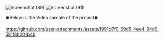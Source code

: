
![Screenshot (89)](https://github.com/user-attachments/assets/81b8f9a4-ddcd-4661-b26f-8a372fb486c8)
![Screenshot (91)](https://github.com/user-attachments/assets/199b1974-1959-4d72-9a91-d2c69723d47d)


⏹️Below is the Video sample of the project⏹️





https://github.com/user-attachments/assets/f991d7f0-69d5-4ee4-94d9-581f8b201b4b